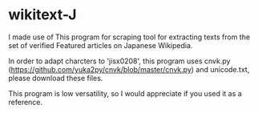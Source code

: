 # wikitext-J
I made use of This program for scraping tool for extracting texts from the set of verified Featured articles on Japanese Wikipedia.

In order to adapt charcters to 'jisx0208', this program uses cnvk.py (https://github.com/yuka2py/cnvk/blob/master/cnvk.py) and unicode.txt, please download these files.

This program is low versatility, so I would appreciate if you used it as a reference. 
